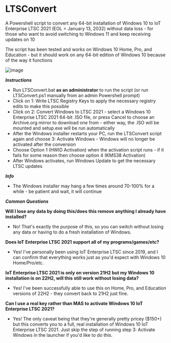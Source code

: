 # LTSConvert
A Powershell script to convert any 64-bit installation of Windows 10 to IoT Enterprise LTSC 2021 (EOL = January 13, 2032) without data loss - for those who want to avoid switching to Windows 11 and keep receiving updates on 10

The script has been tested and works on Windows 10 Home, Pro, and Education - but it should work on any 64-bit edition of Windows 10 because of the way it functions

![image](https://github.com/user-attachments/assets/24975610-81f6-47cc-a34d-e62ca219d462)

**_Instructions_**
- Run LTSConvert.bat **as an administrator** to run the script (or run LTSConvert.ps1 manually from an admin Powershell prompt)
- Click on 1: Write LTSC Registry Keys to apply the necessary registry edits to make this possible
- Click on 2: Convert Windows to LTSC 2021 - select a Windows 10 Enterprise LTSC 2021 64-bit .ISO file, or press Cancel to choose an Archive.org mirror to download one from - either way, the .ISO will be mounted and setup.exe will be run automatically
- After the Windows installer restarts your PC, run the LTSConvert script again and choose 3: Activate Windows - Windows will no longer be activated after the conversion
- Choose Option 1 (HWID Activation) when the activation script runs - if it fails for some reason then choose option 4 (KMS38 Activation)
- After Windows activates, run Windows Update to get the necessary LTSC updates

**_Info_**
- The Windows installer may hang a few times around 70-100% for a while - be patient and wait, it will continue



**_Common Questions_**

**Will I lose any data by doing this/does this remove anything I already have installed?**
- No! That's exactly the purpose of this, so you can switch without losing any data or having to do a fresh installation of Windows.

**Does IoT Enterprise LTSC 2021 support all of my programs/games/etc?**
- Yes! I've personally been using IoT Enterprise LTSC since 2019, and I can confirm that everything works just as you'd expect with Windows 10 Home/Pro/etc.

**IoT Enterprise LTSC 2021 is only on version 21H2 but my Windows 10 installation is on 22H2, will this still work without losing data?**
- Yes! I've been successfully able to use this on Home, Pro, and Education versions of 22H2 - they convert back to 21H2 just fine.

**Can I use a real key rather than MAS to activate Windows 10 IoT Enterprise LTSC 2021?**
- Yes! The only caveat being that they're generally pretty pricey ($150+) but this converts you to a full, real installation of Windows 10 IoT Enterprise LTSC 2021. Just skip the step of running step 3: Activate Windows in the launcher if you'd like to do this.
